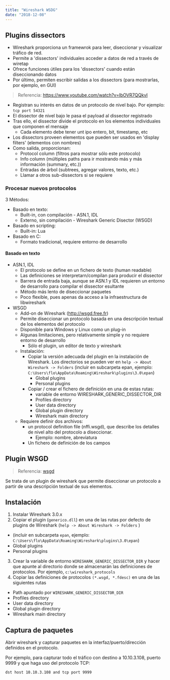 ```yaml
---
title: "Wireshark WSDG"
date: "2018-12-08"
---
```


## Plugins dissectors

- Wireshark proporciona un framewrok para leer, diseccionar y visualizar tráfico de red.
- Permite a 'dissectors' individuales acceder a datos de red a través de wiretap
- Ofrece funciones útiles para los 'dissectors' cuando están diseccionando datos
- Por último, permiten escribir salidas a los dissectors (para mostrarlas, por ejemplo, en GUI)


> Referencia: https://www.youtube.com/watch?v=IbOVR7QQkvI

- Registran su interés en datos de un protocolo de nivel bajo. Por ejemplo: `tcp port 54321`
- El dissector de nivel bajo le pasa el payload al dissector registrado
- Tras ello, el dissector divide el protocolo en los elementos individuales que componen el mensaje
  - Cada elemento debe tener unt ipo entero, bit, timestamp, etc
- Los dissectors proveen elementos que pueden ser usados en 'display filters' (elementos con nombres)
- Como salida, proporcionan:
  - Protocol column (filtros para mostrar sólo este protocolo)
  - Info column (múltiples paths para ir mostrando más y más información (summary, etc.))
  - Entradas de árbol (subtrees, agregar valores, texto, etc.)
  - Llamar a otros sub-dissectors si se requiere

### Procesar nuevos protocolos

3 Métodos:

- Basado en texto:
  - Built-in, con compilación - ASN.1, IDL
  - Externo, sin compilación - Wireshark Generic Disector (WSGD)
- Basado en scripting:
  - Built-in: Lua
- Basado en C:
  - Formato tradicional, requiere entorno de desarrollo



#### Basado en texto

- ASN.1, IDL
  - El protocolo se define en un fichero de texto (human readable)
  - Las definiciones se interpretarn/compilan para producir el dissector
  - Barrera de entrada baja, aunque se ASN.1 y IDL requieren un entorno de desarrollo para compilar el dissector esultante
  - Método más lento de diseccionar paquetes
  - Poco flexible, pues apenas da acceso a la infraestructura de libwireshark
- WSGD
  - Add-on de Wireshark (http://wsgd.free.fr)
  - Permite diseccionar un protocolo basada en una descripción textual de los elementos del protocolo
  - Disponible para Windows y Linux como un plug-in 
  - Algunas limitaciones, pero relativamente simple y no requiere entorno de desarrollo
    - Sólo el plugin, un editor de texto y wireshark
  - Instalación:
    - Copiar la versión adecuada del plugin en la instalación de Wireshark. Los directorios se pueden ver en `help -> About Wireshark -> Folders` (incluir en subcarpeta epan, ejemplo: `C:\Users\flo\AppData\Roaming\Wireshark\plugins\3.0\epan`)
      - Global plugins
      - Personal plugins
    - Copiar / crear el fichero de definición en una de estas rutas:
      - variable de entorno WIRESHARK_GENERIC_DISSECTOR_DIR
      - Profiles directory
      - User data directory
      - Global plugin directory
      - Wireshark main directory
  - Requiere definir dos archivos:
    - un protocol definition file (nffi.wsgd), que describe los detalles de nivel alto del protocolo a diseccionar. 
      - Ejemplo: nombre, abreviatura
    - Un fichero de definición de los campos

## Plugin WSGD

> Referencia: [wsgd](http://wsgd.free.fr)

Se trata de un plugin de wireshark que permite diseccionar un protocolo a partir de una descripción textual de sus elementos.

## Instalación

1. Instalar Wireshark 3.0.x
2. Copiar el plugin (`generico.dll`) en una de las rutas por defecto de plugins de Wireshark (`help -> About Wireshark -> Folders` )

- (incluir en subcarpeta `epan`, ejemplo: `C:\Users\flo\AppData\Roaming\Wireshark\plugins\3.0\epan`)
- Global plugins
- Personal plugins

3. Crear la variable de entorno `WIRESHARK_GENERIC_DISSECTOR_DIR` y hacer que apunte al directorio donde se almacenarán las definiciones de protocolos. Por ejemplo, `c:\wireshark_protocols`
4. Copiar las definiciones de protocolos `(*.wsgd, *.fdesc)` en una de las siguientes rutas

- Path apuntado por `WIRESHARK_GENERIC_DISSECTOR_DIR`
- Profiles directory
- User data directory
- Global plugin directory
- Wireshark main directory

## Captura de paquetes

Abrir wireshark y capturar paquetes en la interfaz/puerto/dirección definidos en el protocolo.

Por ejemplo, para capturar todo el tráfico con destino a 10.10.3.108, puerto 9999 y que haga uso del protocolo TCP:

```bash
dst host 10.10.3.108 and tcp port 9999
```
